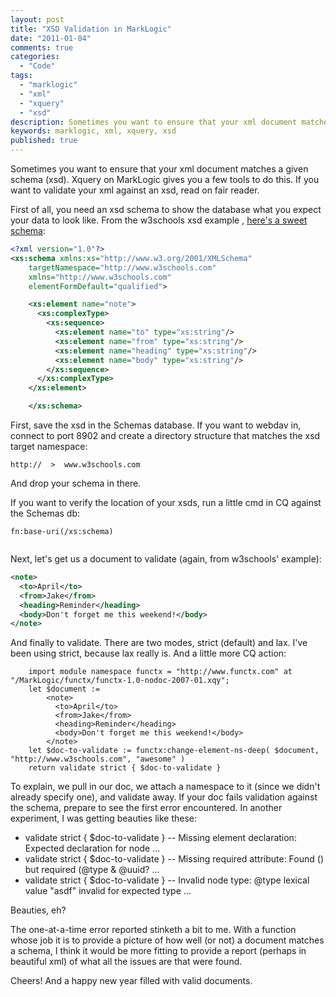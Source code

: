 ```yaml
---
layout: post
title: "XSD Validation in MarkLogic"
date: "2011-01-04"
comments: true
categories:
  - "Code"
tags:
  - "marklogic"
  - "xml"
  - "xquery"
  - "xsd"
description: Sometimes you want to ensure that your xml document matches a given schema (xsd).  Xquery on MarkLogic gives you a few tools to do this.  If you want to val
keywords: marklogic, xml, xquery, xsd
published: true
---
```


Sometimes you want to ensure that your xml document matches a given schema (xsd).  Xquery on MarkLogic gives you a few tools to do this.  If you want to validate your xml against an xsd, read on fair reader.

<!--more-->

First of all, you need an xsd schema to show the database what you expect your data to look like.  From the w3schools xsd example , [here's a sweet schema](http://www.w3schools.com/schema/schema_howto.asp):

```xml
<?xml version="1.0"?>
<xs:schema xmlns:xs="http://www.w3.org/2001/XMLSchema"
	targetNamespace="http://www.w3schools.com"
	xmlns="http://www.w3schools.com"
	elementFormDefault="qualified">

	<xs:element name="note">
	  <xs:complexType>
		<xs:sequence>
		  <xs:element name="to" type="xs:string"/>
		  <xs:element name="from" type="xs:string"/>
		  <xs:element name="heading" type="xs:string"/>
		  <xs:element name="body" type="xs:string"/>
		</xs:sequence>
	  </xs:complexType>
	</xs:element>

	</xs:schema>
```

First, save the xsd in the Schemas database.  If you want to webdav in, connect to port 8902 and create a directory structure that matches the xsd target namespace:

```
http://  >  www.w3schools.com 
```
	
And drop your schema in there.

If you want to verify the location of your xsds, run a little cmd in CQ against the Schemas db:

```
fn:base-uri(/xs:schema)
	
```
Next, let's get us a document to validate (again, from w3schools' example):

```xml
<note>
  <to>April</to>
  <from>Jake</from>
  <heading>Reminder</heading>
  <body>Don't forget me this weekend!</body>
</note>
```
	
And finally to validate.  There are two modes, strict (default) and lax.  I've been using strict, because lax really is.  And a little more CQ action:

```
	import module namespace functx = "http://www.functx.com" at "/MarkLogic/functx/functx-1.0-nodoc-2007-01.xqy";
	let $document := 
		<note>
		  <to>April</to>
		  <from>Jake</from>
		  <heading>Reminder</heading>
		  <body>Don't forget me this weekend!</body>
		</note>
	let $doc-to-validate := functx:change-element-ns-deep( $document, "http://www.w3schools.com", "awesome" )
	return validate strict { $doc-to-validate }
```
	
To explain, we pull in our doc, we attach a namespace to it (since we didn't already specify one), and validate away.  If your doc fails validation against the schema, prepare to see the first error encountered.  In another experiment, I was getting beauties like these:

- validate strict { $doc-to-validate } -- Missing element declaration: Expected declaration for node ...
- validate strict { $doc-to-validate } -- Missing required attribute: Found () but required (@type & @uuid? ...
- validate strict { $doc-to-validate } -- Invalid node type: @type lexical value "asdf" invalid for expected type ...

Beauties, eh?

The one-at-a-time error reported stinketh a bit to me.  With a function whose job it is to provide a picture of how well (or not) a document matches a schema, I think it would be more fitting to provide a report (perhaps in beautiful xml) of what all the issues are that were found.  

Cheers!  And a happy new year filled with valid documents.

  
